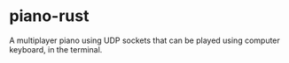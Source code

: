 # piano-rust
A multiplayer piano using UDP sockets that can be played using computer keyboard, in the terminal.
